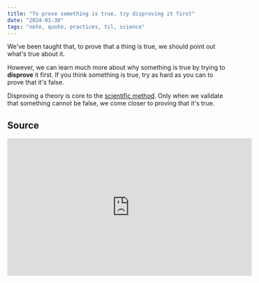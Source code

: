 ```yaml
---
title: "To prove something is true, try disproving it first"
date: "2024-01-30"
tags: "note, quote, practices, til, science"
---
```


We've been taught that, to prove that a thing is true, we should point out what's true about it.

However, we can learn much more about why something is true by trying to **disprove** it first. If you think something is true, try as hard as you can to prove that it's false.

Disproving a theory is core to the [scientific method](https://en.wikipedia.org/wiki/Scientific_method). Only when we validate that something cannot be false, we come closer to proving that it's true.

## Source

<iframe width="560" height="315" src="https://www.youtube.com/embed/vKA4w2O61Xo?si=2dtApWo8JmHOwqff" title="YouTube video player" frameborder="0" allow="accelerometer; autoplay; clipboard-write; encrypted-media; gyroscope; picture-in-picture; web-share" allowfullscreen></iframe>
